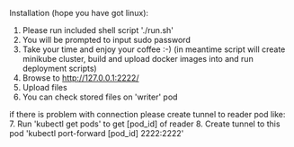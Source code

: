 Installation (hope you have got linux):
1. Please run included shell script './run.sh'
2. You will be prompted to input sudo password
3. Take your time and enjoy your coffee :-) 
(in meantime script will create minikube cluster, build and upload docker images into and run deployment scripts)
4. Browse to http://127.0.0.1:2222/
5. Upload files
6. You can check stored files on 'writer' pod


if there is problem with connection please create tunnel to reader pod like:
7. Run 'kubectl get pods' to get [pod_id] of reader
8. Create tunnel to this pod 'kubectl port-forward [pod_id] 2222:2222'

